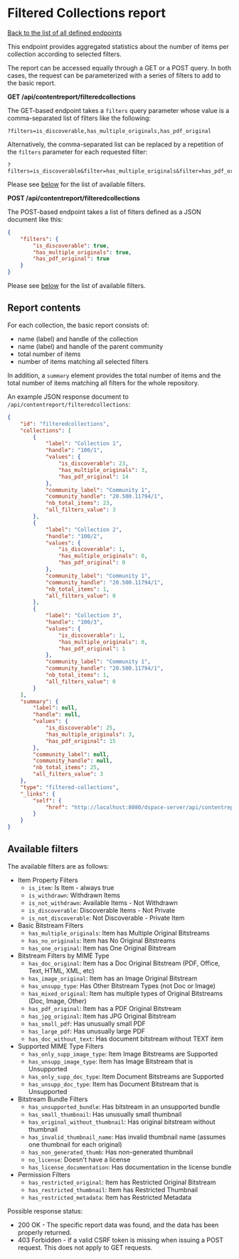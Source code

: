 # Filtered Collections report
[Back to the list of all defined endpoints](endpoints.md)

This endpoint provides aggregated statistics about the number of items per collection according to selected filters.

The report can be accessed equally through a GET or a POST query. In both cases, the request can be
parameterized with a series of filters to add to the basic report.


**GET /api/contentreport/filteredcollections**

The GET-based endpoint takes a `filters` query parameter whose value is a comma-separated list of filters
like the following:
```
?filters=is_discoverable,has_multiple_originals,has_pdf_original
```

Alternatively, the comma-separated list can be replaced by a repetition of the `filters` parameter
for each requested filter:
```
?filters=is_discoverable&filter=has_multiple_originals&filter=has_pdf_original
```


Please see [below](#available-filters) for the list of available filters.

**POST /api/contentreport/filteredcollections**

The POST-based endpoint takes a list of filters defined as a JSON document like this:
```json
{
    "filters": {
        "is_discoverable": true,
        "has_multiple_originals": true,
        "has_pdf_original": true
    }
}
```

Please see [below](#available-filters) for the list of available filters.

## Report contents

For each collection, the basic report consists of:
* name (label) and handle of the collection
* name (label) and handle of the parent community
* total number of items
* number of items matching all selected filters

In addition, a `summary` element provides the total number of items and the total number of items matching all filters
for the whole repository.

An example JSON response document to `/api/contentreport/filteredcollections`:
```json
{
    "id": "filteredcollections",
    "collections": [
        {
            "label": "Collection 1",
            "handle": "100/1",
            "values": {
                "is_discoverable": 23,
                "has_multiple_originals": 3,
                "has_pdf_original": 14
            },
            "community_label": "Community 1",
            "community_handle": "20.500.11794/1",
            "nb_total_items": 23,
            "all_filters_value": 3
        },
        {
            "label": "Collection 2",
            "handle": "100/2",
            "values": {
                "is_discoverable": 1,
                "has_multiple_originals": 0,
                "has_pdf_original": 0
            },
            "community_label": "Community 1",
            "community_handle": "20.500.11794/1",
            "nb_total_items": 1,
            "all_filters_value": 0
        },
        {
            "label": "Collection 3",
            "handle": "100/3",
            "values": {
                "is_discoverable": 1,
                "has_multiple_originals": 0,
                "has_pdf_original": 1
            },
            "community_label": "Community 1",
            "community_handle": "20.500.11794/1",
            "nb_total_items": 1,
            "all_filters_value": 0
        }
    ],
    "summary": {
        "label": null,
        "handle": null,
        "values": {
            "is_discoverable": 25,
            "has_multiple_originals": 3,
            "has_pdf_original": 15
        },
        "community_label": null,
        "community_handle": null,
        "nb_total_items": 25,
        "all_filters_value": 3
    },
    "type": "filtered-collections",
    "_links": {
        "self": {
            "href": "http://localhost:8080/dspace-server/api/contentreport/filtered-collections"
        }
    }
}
```

## Available filters

The available filters are as follows:

* Item Property Filters
    * `is_item`: Is Item - always true
    * `is_withdrawn`: Withdrawn Items
    * `is_not_withdrawn`: Available Items - Not Withdrawn
    * `is_discoverable`: Discoverable Items - Not Private
    * `is_not_discoverable`: Not Discoverable - Private Item
* Basic Bitstream Filters
    * `has_multiple_originals`: Item has Multiple Original Bitstreams
    * `has_no_originals`: Item has No Original Bitstreams
    * `has_one_original`: Item has One Original Bitstream
* Bitstream Filters by MIME Type
    * `has_doc_original`: Item has a Doc Original Bitstream (PDF, Office, Text, HTML, XML, etc)
    * `has_image_original`: Item has an Image Original Bitstream
    * `has_unsupp_type`: Has Other Bitstream Types (not Doc or Image)
    * `has_mixed_original`: Item has multiple types of Original Bitstreams (Doc, Image, Other)
    * `has_pdf_original`: Item has a PDF Original Bitstream
    * `has_jpg_original`: Item has JPG Original Bitstream
    * `has_small_pdf`: Has unusually small PDF
    * `has_large_pdf`: Has unusually large PDF
    * `has_doc_without_text`: Has document bitstream without TEXT item
* Supported MIME Type Filters
    * `has_only_supp_image_type`: Item Image Bitstreams are Supported
    * `has_unsupp_image_type`: Item has Image Bitstream that is Unsupported
    * `has_only_supp_doc_type`: Item Document Bitstreams are Supported
    * `has_unsupp_doc_type`: Item has Document Bitstream that is Unsupported
* Bitstream Bundle Filters
    * `has_unsupported_bundle`: Has bitstream in an unsupported bundle
    * `has_small_thumbnail`: Has unusually small thumbnail
    * `has_original_without_thumbnail`: Has original bitstream without thumbnail
    * `has_invalid_thumbnail_name`: Has invalid thumbnail name (assumes one thumbnail for each original)
    * `has_non_generated_thumb`: Has non-generated thumbnail
    * `no_license`: Doesn't have a license
    * `has_license_documentation`: Has documentation in the license bundle
* Permission Filters
    * `has_restricted_original`: Item has Restricted Original Bitstream
    * `has_restricted_thumbnail`: Item has Restricted Thumbnail
    * `has_restricted_metadata`: Item has Restricted Metadata

Possible response status:

* 200 OK - The specific report data was found, and the data has been properly returned.
* 403 Forbidden - if a valid CSRF token is missing when issuing a POST request. This does not apply to GET requests.
